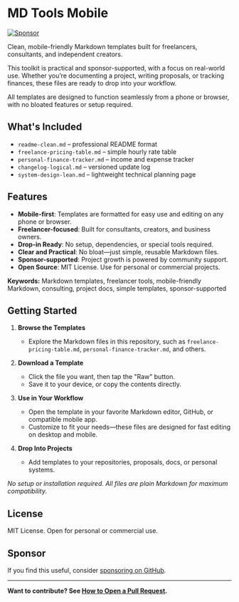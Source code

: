 # MD Tools Mobile

[![Sponsor](https://img.shields.io/badge/sponsor-❤️-ff69b4?style=flat)](https://github.com/sponsors/Bravo19er)

Clean, mobile-friendly Markdown templates built for freelancers, consultants,
and independent creators.

This toolkit is practical and sponsor-supported, with a focus on real-world use.
Whether you’re documenting a project, writing proposals, or tracking finances,
these files are ready to drop into your workflow.

All templates are designed to function seamlessly from a phone or browser,
with no bloated features or setup required.

## What's Included

- `readme-clean.md` – professional README format
- `freelance-pricing-table.md` – simple hourly rate table
- `personal-finance-tracker.md` – income and expense tracker
- `changelog-logical.md` – versioned update log
- `system-design-lean.md` – lightweight technical planning page

## Features

- **Mobile-first**: Templates are formatted for easy use and editing on any
  phone or browser.
- **Freelancer-focused**: Built for consultants, creators, and business owners.
- **Drop-in Ready**: No setup, dependencies, or special tools required.
- **Clear and Practical**: No bloat—just simple, reusable Markdown files.
- **Sponsor-supported**: Project growth is powered by community support.
- **Open Source**: MIT License. Use for personal or commercial projects.

**Keywords:** Markdown templates, freelancer tools, mobile-friendly Markdown,
consulting, project docs, simple templates, sponsor-supported

## Getting Started

1. **Browse the Templates**
   - Explore the Markdown files in this repository, such as
     `freelance-pricing-table.md`, `personal-finance-tracker.md`, and others.

2. **Download a Template**
   - Click the file you want, then tap the "Raw" button.
   - Save it to your device, or copy the contents directly.

3. **Use in Your Workflow**
   - Open the template in your favorite Markdown editor, GitHub, or
     compatible mobile app.
   - Customize to fit your needs—these files are designed for fast editing
     on desktop and mobile.

4. **Drop Into Projects**
   - Add templates to your repositories, proposals, docs, or personal systems.

*No setup or installation required. All files are plain Markdown for maximum
compatibility.*

## License

MIT License. Open for personal or commercial use.

## Sponsor

If you find this useful, consider
[sponsoring on GitHub](https://github.com/sponsors/Bravo19er).

---

**Want to contribute? See
[How to Open a Pull Request](./PULL_REQUEST_DEMO.md).**
